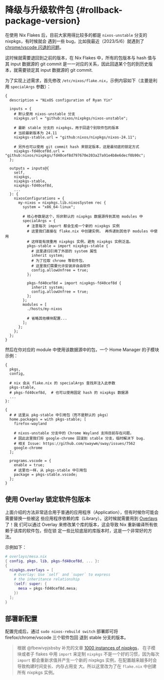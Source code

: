 # 降级与升级软件包 {#rollback-package-version}

在使用 Nix Flakes 后，目前大家用得比较多的都是 `nixos-unstable` 分支的 nixpkgs，有时候就会
遇到一些 bug，比如我最近（2023/5/6）就遇到了
[chrome/vscode 闪退的问题](https://github.com/swaywm/sway/issues/7562)。

这时候就需要退回到之前的版本，在 Nix Flakes 中，所有的包版本与 hash 值与其 input 数据源的
git commit 是一一对应的关系，因此回退某个包的到历史版本，就需要锁定其 input 数据源的 git
commit.

为了实现上述需求，首先修改 `/etc/nixos/flake.nix`，示例内容如下（主要是利用 `specialArgs`
参数）：

```nix{8-13,19-20,27-44}
{
  description = "NixOS configuration of Ryan Yin"

  inputs = {
    # 默认使用 nixos-unstable 分支
    nixpkgs.url = "github:nixos/nixpkgs/nixos-unstable";

    # 最新 stable 分支的 nixpkgs，用于回退个别软件包的版本
    # 当前最新版本为 24.11
    nixpkgs-stable.url = "github:nixos/nixpkgs/nixos-24.11";

    # 另外也可以使用 git commit hash 来锁定版本，这是最彻底的锁定方式
    nixpkgs-fd40cef8d.url = "github:nixos/nixpkgs/fd40cef8d797670e203a27a91e4b8e6decf0b90c";
  };

  outputs = inputs@{
    self,
    nixpkgs,
    nixpkgs-stable,
    nixpkgs-fd40cef8d,
    ...
  }: {
    nixosConfigurations = {
      my-nixos = nixpkgs.lib.nixosSystem rec {
        system = "x86_64-linux";

        # 核心参数是这个，将非默认的 nixpkgs 数据源传到其他 modules 中
        specialArgs = {
          # 注意每次 import 都会生成一个新的 nixpkgs 实例
          # 这里我们直接在 flake.nix 中创建实例， 再传递到其他子 modules 中使用
          # 这样能有效重用 nixpkgs 实例，避免 nixpkgs 实例泛滥。
          pkgs-stable = import nixpkgs-stable {
            # 这里递归引用了外部的 system 属性
            inherit system;
            # 为了拉取 chrome 等软件包，
            # 这里我们需要允许安装非自由软件
            config.allowUnfree = true;
          };

          pkgs-fd40cef8d = import nixpkgs-fd40cef8d {
            inherit system;
            config.allowUnfree = true;
          };
        };
        modules = [
          ./hosts/my-nixos

          # 省略其他模块配置...
        ];
      };
    };
  };
}
```

然后在你对应的 module 中使用该数据源中的包，一个 Home Manager 的子模块示例：

```nix{4-7,13,25}
{
  pkgs,
  config,

  # nix 会从 flake.nix 的 specialArgs 查找并注入此参数
  pkgs-stable,
  # pkgs-fd40cef8d,  # 也可以使用固定 hash 的 nixpkgs 数据源
  ...
}:

{
  # # 这里从 pkg-stable 中引用包（而不是默认的 pkgs）
  home.packages = with pkgs-stable; [
    firefox-wayland

    # nixos-unstable 分支中的 Chrome Wayland 支持目前存在问题，
    # 因此这里我们将 google-chrome 回滚到 stable 分支，临时解决下 bug.
    # 相关 Issue: https://github.com/swaywm/sway/issues/7562
    google-chrome
  ];

  programs.vscode = {
    enable = true;
    # 这里也一样，从 pkgs-stable 中引用包
    package = pkgs-stable.vscode;
  };
}
```

## 使用 Overlay 锁定软件包版本

上面介绍的方法非常适合用于普通的应用程序（Application），但有时候你可能会需要替换一些被这
些应用程序依赖的库（Library）。这时候就需要用到 [Overlays](../nixpkgs/overlays.md) 了！我
们可以通过 Overlay 来修改某个库的版本，这会导致 Nix 重新编译所有依赖于该库的软件包，但在锁
定一些比较底层的库版本时，这是一个非常好的方法。

示例如下：

```nix
# overlays/mesa.nix
{ config, pkgs, lib, pkgs-fd40cef8d, ... }:
{
  nixpkgs.overlays = [
    # Overlay: Use `self` and `super` to express
    # the inheritance relationship
    (self: super: {
      mesa = pkgs-fd40cef8d.mesa;
    })
  ];
}
```

## 部署新配置

配置完成后，通过 `sudo nixos-rebuild switch` 部署即可将 firefox/chrome/vscode 三个软件包回
退到 stable 分支的版本。

> 根据 @fbewivpjsbsby 补充的文章
> [1000 instances of nixpkgs](https://discourse.nixos.org/t/1000-instances-of-nixpkgs/17347)，
> 在子模块或者子 flakes 中用 `import` 来定制 `nixpkgs` 不是一个好的习惯，因为每次 `import`
> 都会重新求值并产生一个新的 nixpkgs 实例，在配置越来越多时会导致构建时间变长、内存占用变
> 大。所以这里改为了在 `flake.nix` 中创建所有 nixpkgs 实例。
